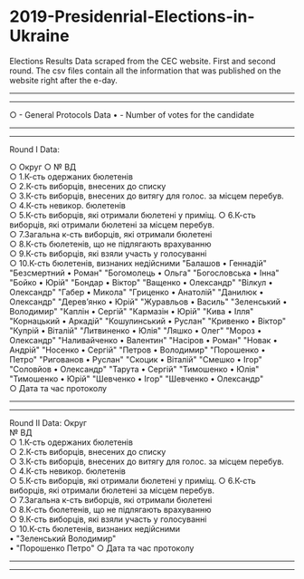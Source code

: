 # 2019-Presidenrial-Elections-in-Ukraine
Elections Results Data scraped from the CEC website. First and second round. 
The csv files contain all the information that was published on the website right after the e-day.

-----------------------
-----------------------

○  - General Protocols Data
• - Number of votes for the candidate

-----------------------
-----------------------
Round I Data:

○ Округ	
○ № ВД	
○ 1.К-сть одержаних бюлетенів	
○ 2.К-сть виборців, внесених до списку	
○ 3.К-сть виборців, внесених до витягу для голос. за місцем перебув.	
○ 4.К-сть невикор. бюлетенів	
○ 5.К-сть виборців, які отримали бюлетені у приміщ.	
○ 6.К-сть виборців, які отримали бюлетені за місцем перебув.	
○ 7.Загальна к-сть виборців, які отримали бюлетені	
○ 8.К-сть бюлетенів, що не підлягають врахуванню	
○ 9.К-сть виборців, які взяли участь у голосуванні	
○ 10.К-сть бюлетенів, визнаних недійсними	"Балашов
• Геннадій"	"Безсмертний
• Роман"	"Богомолець
• Ольга"	"Богословська
• Інна"	"Бойко
• Юрій"	"Бондар
• Віктор"	"Ващенко
• Олександр"	"Вілкул
• Олександр"	"Габер
• Микола"	"Гриценко
• Анатолій"	"Данилюк
• Олександр"	"Дерев’янко
• Юрій"	"Журавльов
• Василь"	"Зеленський
• Володимир"	"Каплін
• Сергій"	"Кармазін
• Юрій"	"Кива
• Ілля"	"Корнацький
• Аркадій"	"Кошулинський
• Руслан"	"Кривенко
• Віктор"	"Купрій
• Віталій"	"Литвиненко
• Юлія"	"Ляшко
• Олег"	"Мороз
• Олександр"	"Наливайченко
• Валентин"	"Насіров
• Роман"	"Новак
• Андрій"	"Носенко
• Сергій"	"Петров
• Володимир"	"Порошенко
• Петро"	"Ригованов
• Руслан"	"Скоцик
• Віталій"	"Смешко
• Ігор"	"Соловйов
• Олександр"	"Тарута
• Сергій"	"Тимошенко
• Юлія"	"Тимошенко
• Юрій"	"Шевченко
• Ігор"	"Шевченко
• Олександр"	
○ Дата та час протоколу

-----------------------
-----------------------

Round II Data:
Округ	
№ ВД	
○ 1.К-сть одержаних бюлетенів	
○ 2.К-сть виборців, внесених до списку	
○ 3.К-сть виборців, внесених до витягу для голос. за місцем перебув.	
○ 4.К-сть невикор. бюлетенів	
○ 5.К-сть виборців, які отримали бюлетені у приміщ.	
○ 6.К-сть виборців, які отримали бюлетені за місцем перебув.	
○ 7.Загальна к-сть виборців, які отримали бюлетені	
○ 8.К-сть бюлетенів, що не підлягають врахуванню	
○ 9.К-сть виборців, які взяли участь у голосуванні	
○ 10.К-сть бюлетенів, визнаних недійсними	
• "Зеленський Володимир"	
• "Порошенко Петро"	
○ Дата та час протоколу

-----------------------
-----------------------


